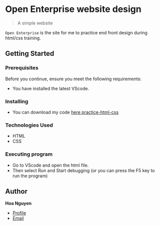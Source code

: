 # Open Enterprise website design
> A simple website

`Open Enterprise` is the site for me to practice end front design during html/css training.
## Getting Started
### Prerequisites
Before you continue, ensure you meet the following requirements:
* You have installed the latest VScode.
### Installing
* You can download my code [here practice-html-css](https://github.com/jinety/practice-html-css)
### Technologies Used
* HTML
* CSS

### Executing program
* Go to VScode and open the html file.
* Then select Run and Start debugging (or you can press the F5 key to run the program)
## Author
**Hoa Nguyen**
* [Profile](https://github.com/jinety)
* [Email](emailto:vhoa1000@gmail.com)

